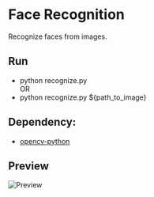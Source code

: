 # Face Recognition

Recognize faces from images.

## Run
- python recognize.py  
OR
- python recognize.py ${path_to_image}

## Dependency:  
- [opencv-python](https://docs.opencv.org/4.x/d6/d00/tutorial_py_root.html)

## Preview
![Preview](https://i.imgur.com/8ZjBsWe.png)
